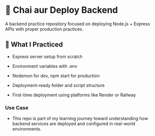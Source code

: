 # 🔧 Chai aur Deploy Backend
A backend practice repository focused on deploying Node.js + Express APIs with proper production practices.

## 🚀 What I Practiced
- Express server setup from scratch

- Environment variables with .env

- Nodemon for dev, npm start for production

- Deployment-ready folder and script structure

- First-time deployment using platforms like Render or Railway

### Use Case
- This repo is part of my learning journey toward understanding how backend services are deployed and configured in real-world environments.
